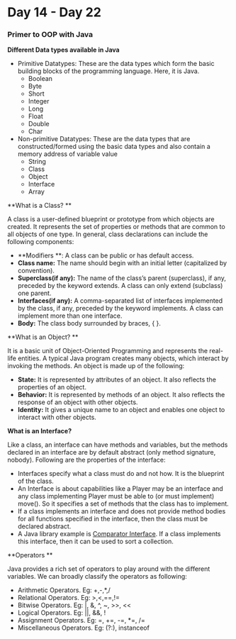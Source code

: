 # Day 14 - Day 22



### Primer to OOP with Java

**Different Data types available in Java**

* Primitive Datatypes: These are the data types which form the basic building blocks of the programming language. Here, it is Java.
  * Boolean
  * Byte
  * Short
  * Integer
  * Long
  * Float
  * Double
  * Char
* Non-primitive Datatypes: These are the data types that are constructed/formed using the basic data types and also contain a memory address of variable value
  * String
  * Class
  * Object
  * Interface
  * Array



**What is a Class? **

A class is a user-defined blueprint or prototype from which objects are created. It represents the set of properties or methods that are common to all objects of one type. In general, class declarations can include the following components:

* **Modifiers **: A class can be public or has default access. 
* **Class name:** The name should begin with an initial letter (capitalized by convention). 
* **Superclass(if any):** The name of the class’s parent (superclass), if any, preceded by the keyword extends. A class can only extend (subclass) one parent. 
* **Interfaces(if any):** A comma-separated list of interfaces implemented by the class, if any, preceded by the keyword implements. A class can implement more than one interface.
*  **Body:** The class body surrounded by braces, { }.



**What is an Object? **

It is a basic unit of Object-Oriented Programming and represents the real-life entities. A typical Java program creates many objects, which interact by invoking the methods. An object is made up of the following:

* **State:** It is represented by attributes of an object. It also reflects the properties of an object.
* **Behavior:** It is represented by methods of an object. It also reflects the response of an object with other objects.
* **Identity:** It gives a unique name to an object and enables one object to interact with other objects.



**What is an Interface?**

Like a class, an interface can have methods and variables, but the methods declared in an interface are by default abstract (only method signature, nobody). Following are the properties of the interface:

* Interfaces specify what a class must do and not how. It is the blueprint of the class.
* An Interface is about capabilities like a Player may be an interface and any class implementing Player must be able to (or must implement) move(). So it specifies a set of methods that the class has to implement.
* If a class implements an interface and does not provide method bodies for all functions specified in the interface, then the class must be declared abstract.
* A Java library example is [Comparator Interface](https://www.geeksforgeeks.org/comparator-interface-java/). If a class implements this interface, then it can be used to sort a collection.



**Operators **

Java provides a rich set of operators to play around with the different variables. We can broadly classify the operators as following:

* Arithmetic Operators. Eg: +,-,*,/
* Relational Operators. Eg: >,<,==,!=
* Bitwise Operators. Eg: |, &,  ^, ~, >>, <<
* Logical Operators. Eg: ||, &&, !
* Assignment Operators. Eg: =, +=, -=, *=, /=
* Miscellaneous Operators. Eg: (?:), instanceof





